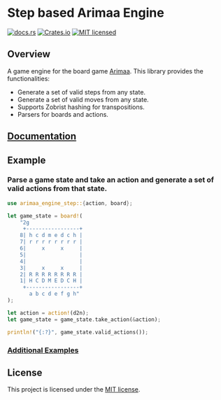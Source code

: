 # Step based Arimaa Engine

[![docs.rs][docs-badge]][docs-url]
[![Crates.io][crates-badge]][crates-url]
[![MIT licensed][mit-badge]][mit-url]

[crates-badge]: https://img.shields.io/crates/v/arimaa-engine-step.svg
[crates-url]: https://crates.io/crates/arimaa-engine-step
[mit-badge]: https://img.shields.io/badge/license-MIT-blue.svg
[mit-url]: https://github.com/JamesMHarmon/arimaa-engine-step/blob/master/LICENSE
[docs-badge]: https://docs.rs/arimaa-engine-step/badge.svg
[docs-url]: https://docs.rs/arimaa-engine-step/

## Overview

A game engine for the board game [Arimaa](http://arimaa.com/arimaa/). This library
provides the functionalities:

* Generate a set of valid steps from any state.
* Generate a set of valid moves from any state.
* Supports Zobrist hashing for transpositions.
* Parsers for boards and actions.

## [Documentation][docs-url]

## Example

### Parse a game state and take an action and generate a set of valid actions from that state.

```rust
use arimaa_engine_step::{action, board};

let game_state = board!(
    "2g
     +-----------------+
    8| h c d m e d c h |
    7| r r r r r r r r |
    6|     x     x     |
    5|                 |
    4|                 |
    3|     x     x     |
    2| R R R R R R R R |
    1| H C D M E D C H |
     +-----------------+
       a b c d e f g h"
);

let action = action!(d2n);
let game_state = game_state.take_action(&action);

println!("{:?}", game_state.valid_actions());
```

### [Additional Examples][docs-url]

## License

This project is licensed under the [MIT license].

[MIT license]: https://github.com/tokio-rs/tokio/blob/master/LICENSE